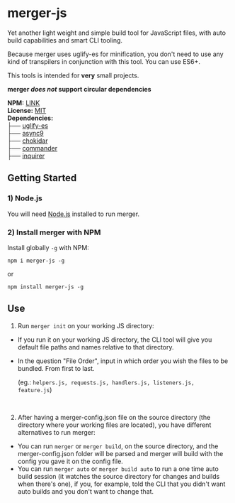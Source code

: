 ﻿# merger-js
 
 Yet another light weight and simple build tool for JavaScript files, with auto build capabilities and smart CLI tooling.
 
 Because merger uses uglify-es for minification, you don't need to use any kind of transpilers in conjunction with this tool. You can use ES6+.
 
 This tools is intended for **very** small projects.
 
 **merger *does not* support circular dependencies**
 
 **NPM:** [LINK](https://www.npmjs.com/package/merger-js)<br/>
 **License:** [MIT](https://github.com/joao-neves95/merger-js/blob/master/LICENSE)<br/>
 **Dependencies:**<br/>
 ├── [uglify-es](https://www.npmjs.com/package/uglify-es)<br/>
 ├── [async9](https://github.com/caolan/async)<br/>
 ├── [chokidar](https://github.com/paulmillr/chokidar)<br/>
 ├── [commander](https://github.com/tj/commander.js)<br/>
 ├── [inquirer](https://github.com/SBoudrias/Inquirer.js)<br/>
 
## Getting Started

### 1) Node.js

You will need [Node.js](https://nodejs.org/en/) installed to run merger.

### 2) Install merger with NPM

Install globally ```-g``` with NPM:

```
npm i merger-js -g
```
or 


```
npm install merger-js -g
```

## Use

1) Run ```merger init``` on your working JS directory:
- If you run it on your working JS directory, the CLI tool will give you default file paths and names relative to that directory.
- In the question "File Order", input in which order you wish the files to be bundled. From first to last.

  (eg.: ```helpers.js, requests.js, handlers.js, listeners.js, feature.js```)

&nbsp;

2) After having a merger-config.json file on the source directory (the directory where your working files are located), you have different alternatives to run merger:
- You can run ```merger``` or ```merger build```, on the source directory, and the merger-config.json folder will be parsed and merger will build with the config you gave it on the config file.
- You can run ```merger auto``` or ```merger build auto``` to run a one time auto build session (it watches the source directory for changes and builds when there's one), if you, for example, told the CLI that you didn't want auto builds and you don't want to change that.

